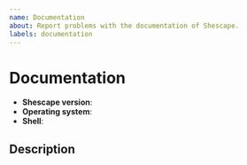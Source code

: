 ```yaml
---
name: Documentation
about: Report problems with the documentation of Shescape.
labels: documentation
---
```


# Documentation

- **Shescape version**: <!-- see package.json -->
- **Operating system**: <!-- e.g. Windows 10 -->
- **Shell**: <!-- e.g. cmd.exe -->

## Description

<!--
Describe your problem with the documentation. For example, is something unclear,
missing, or incorrect? Or is something else wrong?

Also, if possible, provide an example text of how you would improve the
existing documentation.
--->
